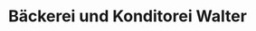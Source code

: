---
title: "Bäckerei und Konditorei Walter"
url: /neukirchen-erzgebirge/baeckerei-und-konditorei-walter/
shop: Bäckerei
---